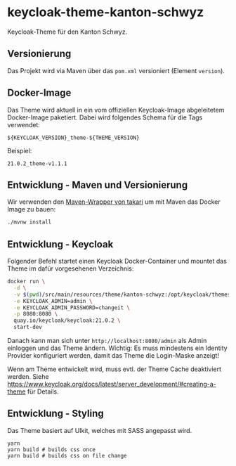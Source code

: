 # keycloak-theme-kanton-schwyz

Keycloak-Theme für den Kanton Schwyz.

## Versionierung

Das Projekt wird via Maven über das `pom.xml` versioniert (Element `version`).

## Docker-Image

Das Theme wird aktuell in ein vom offiziellen Keycloak-Image abgeleitetem Docker-Image paketiert.
Dabei wird folgendes Schema für die Tags verwendet:

```
${KEYCLOAK_VERSION}_theme-${THEME_VERSION}
```

Beispiel:

```
21.0.2_theme-v1.1.1
```

## Entwicklung - Maven und Versionierung

Wir verwenden den [Maven-Wrapper von takari](https://github.com/takari/maven-wrapper) um mit Maven das Docker Image zu bauen:

```sh
./mvnw install
```

## Entwicklung - Keycloak

Folgender Befehl startet einen Keycloak Docker-Container und mountet das Theme im dafür vorgesehenen Verzeichnis:

```bash
docker run \
  -d \
  -v $(pwd)/src/main/resources/theme/kanton-schwyz:/opt/keycloak/themes/kanton-schwyz \
  -e KEYCLOAK_ADMIN=admin \
  -e KEYCLOAK_ADMIN_PASSWORD=changeit \
  -p 8080:8080 \
  quay.io/keycloak/keycloak:21.0.2 \
  start-dev
```

Danach kann man sich unter `http://localhost:8080/admin` als Admin einloggen und das Theme ändern. Wichtig: Es muss mindestens ein Identity Provider konfiguriert werden, damit das Theme die Login-Maske anzeigt!

Wenn am Theme entwickelt wird, muss evtl. der Theme Cache deaktiviert werden. Siehe https://www.keycloak.org/docs/latest/server_development/#creating-a-theme für Details.

## Entwicklung - Styling

Das Theme basiert auf UIkit, welches mit SASS angepasst wird.

```
yarn
yarn build # builds css once
yarn build # builds css on file change
```